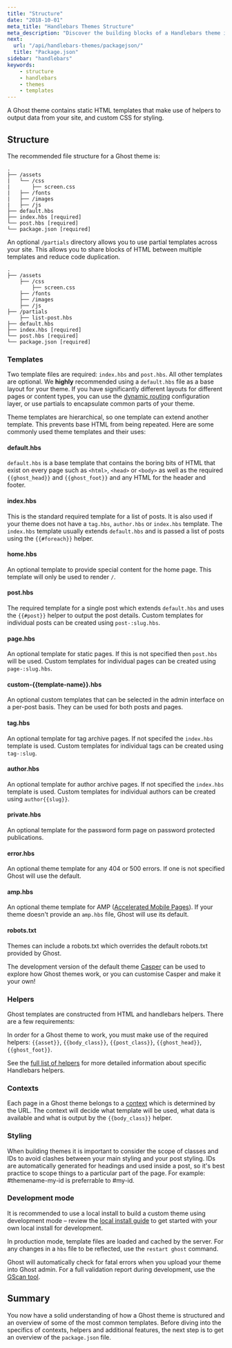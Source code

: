 ```yaml
---
title: "Structure"
date: "2018-10-01"
meta_title: "Handlebars Themes Structure"
meta_description: "Discover the building blocks of a Handlebars theme in Ghost and start building your custom publication! Read more about the structure of a Ghost theme 👉"
next: 
  url: "/api/handlebars-themes/packagejson/"
  title: "Package.json"
sidebar: "handlebars"
keywords:
    - structure
    - handlebars
    - themes
    - templates
---
```

A Ghost theme contains static HTML templates that make use of helpers to output data from your site, and custom CSS for styling. 

## Structure

The recommended file structure for a Ghost theme is:

```
.
├── /assets
|   └── /css
|       ├── screen.css
|   ├── /fonts
|   ├── /images
|   ├── /js
├── default.hbs
├── index.hbs [required]
└── post.hbs [required]
└── package.json [required]
```

An optional `/partials` directory allows you to use partial templates across your site. This allows you to share blocks of HTML between multiple templates and reduce code duplication. 

```
.
├── /assets
    ├── /css
        ├── screen.css
    ├── /fonts
    ├── /images
    ├── /js
├── /partials
    ├── list-post.hbs
├── default.hbs
├── index.hbs [required]
└── post.hbs [required]
└── package.json [required]
```

### Templates

Two template files are required: `index.hbs` and `post.hbs`. All other templates are optional. We **highly** recommended using  a `default.hbs` file as a base layout for your theme. If you have significantly different layouts for different pages or content types, you can use the [dynamic routing](/concepts/routing/) configuration layer, or use partials to encapsulate common parts of your theme. 

Theme templates are hierarchical, so one template can extend another template. This prevents base HTML from being repeated. Here are some commonly used theme templates and their uses:

#### default.hbs
`default.hbs` is a base template that contains the boring bits of HTML that exist on every page such as `<html>`, `<head>` or `<body>` as well as the required `{{ghost_head}}` and `{{ghost_foot}}` and any HTML for the header and footer.

#### index.hbs
This is the standard required template for a list of posts. It is also used if your theme does not have a `tag.hbs`, `author.hbs` or `index.hbs` template. The `index.hbs` template usually extends `default.hbs` and is passed a list of posts using the `{{#foreach}}` helper.

#### home.hbs
An optional template to provide special content for the home page. This template will only be used to render `/`.

#### post.hbs
The required template for a single post which extends `default.hbs` and uses the `{{#post}}` helper to output the post details. Custom templates for individual posts can be created using `post-:slug.hbs`.

#### page.hbs
An optional template for static pages. If this is not specified then `post.hbs` will be used. Custom templates for individual pages can be created using `page-:slug.hbs`.

#### custom-{{template-name}}.hbs
An optional custom templates that can be selected in the admin interface on a per-post basis. They can be used for both posts and pages.

#### tag.hbs
An optional template for tag archive pages. If not specifed the `index.hbs` template is used. Custom templates for individual tags can be created using `tag-:slug`.

#### author.hbs
An optional template for author archive pages. If not specified the `index.hbs` template is used. Custom templates for individual authors can be created using `author{{slug}}`.

#### private.hbs
An optional template for the password form page on password protected publications.

#### error.hbs
An optional theme template for any 404 or 500 errors. If one is not specified Ghost will use the default.

#### amp.hbs
An optional theme template for  AMP ([Accelerated Mobile Pages](https://www.ampproject.org/docs/get_started/about-amp.html)). If your theme doesn't provide an `amp.hbs` file, Ghost will use its default.

#### robots.txt
Themes can include a robots.txt which overrides the default robots.txt provided by Ghost.

The development version of the default theme [Casper](https://github.com/TryGhost/Casper) can be used to explore how Ghost themes work, or you can customise Casper and make it your own!

### Helpers

Ghost templates are constructed from HTML and handlebars helpers. There are a few requirements:

In order for a Ghost theme to work, you must make use of the required helpers: `{{asset}}`, `{{body_class}}`, `{{post_class}}`, `{{ghost_head}}`, `{{ghost_foot}}`.

See the [full list of helpers](/api/handlebars-themes/helpers/)  for more detailed information about specific Handlebars helpers.

### Contexts

Each page in a Ghost theme belongs to a [context](/api/handlebars-themes/context/) which is determined by the URL. The context will decide what template will be used, what data is available and what is output by the `{{body_class}}` helper. 

### Styling

When building themes it is important to consider the scope of classes and IDs to avoid clashes between your main styling and your post styling. IDs are automatically generated for headings and used inside a post, so it's best practice to scope things to a particular part of the page. For example: #themename-my-id is preferrable to #my-id.

### Development mode
It is recommended to use a local install to build a custom theme using development mode – review the [local install guide](/install/local/) to get started with your own local install for development.

In production mode, template files are loaded and cached by the server. For any changes in a `hbs` file to be reflected, use the `restart ghost` command.

Ghost will automatically check for fatal errors when you upload your theme into Ghost admin. For a full validation report during development, use the [GScan tool](https://gscan.ghost.org/).


## Summary

You now have a solid understanding of how a Ghost theme is structured and an overview of some of the most common templates. Before diving into the specifics of contexts, helpers and additional features, the next step is to get an overview of the `package.json` file.
